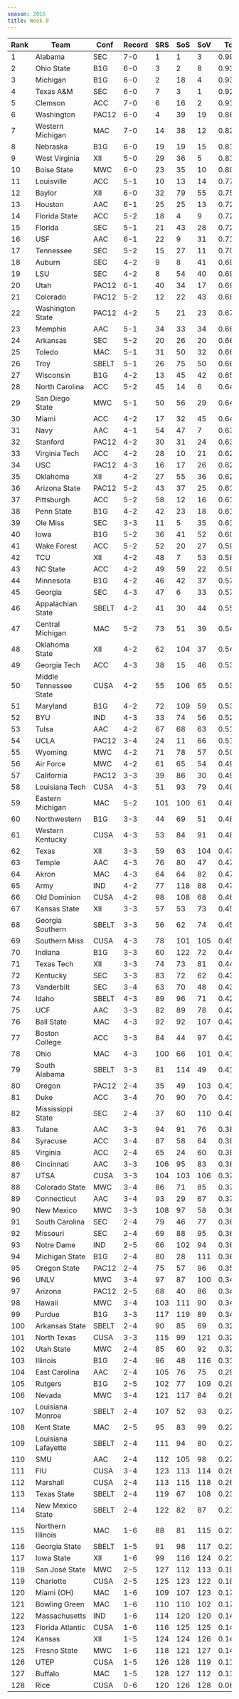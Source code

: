 ```yaml
---
season: 2016
title: Week 8
---
```

<table class="display"><thead><tr><th>Rank</th><th>Team</th><th>Conf</th><th>Record</th><th>SRS</th><th>SoS</th><th>SoV</th><th>Total</th></tr></thead><tbody>
<tr><td>1</td><td>Alabama</td><td>SEC</td><td>7-0</td><td>1</td><td>1</td><td>3</td><td>0.99542</td></tr>
<tr><td>2</td><td>Ohio State</td><td>B1G</td><td>6-0</td><td>3</td><td>2</td><td>8</td><td>0.93365</td></tr>
<tr><td>3</td><td>Michigan</td><td>B1G</td><td>6-0</td><td>2</td><td>18</td><td>4</td><td>0.93255</td></tr>
<tr><td>4</td><td>Texas A&M</td><td>SEC</td><td>6-0</td><td>7</td><td>3</td><td>1</td><td>0.92551</td></tr>
<tr><td>5</td><td>Clemson</td><td>ACC</td><td>7-0</td><td>6</td><td>16</td><td>2</td><td>0.91078</td></tr>
<tr><td>6</td><td>Washington</td><td>PAC12</td><td>6-0</td><td>4</td><td>39</td><td>19</td><td>0.86798</td></tr>
<tr><td>7</td><td>Western Michigan</td><td>MAC</td><td>7-0</td><td>14</td><td>38</td><td>12</td><td>0.82088</td></tr>
<tr><td>8</td><td>Nebraska</td><td>B1G</td><td>6-0</td><td>19</td><td>19</td><td>15</td><td>0.81643</td></tr>
<tr><td>9</td><td>West Virginia</td><td>XII</td><td>5-0</td><td>29</td><td>36</td><td>5</td><td>0.81228</td></tr>
<tr><td>10</td><td>Boise State</td><td>MWC</td><td>6-0</td><td>23</td><td>35</td><td>10</td><td>0.80062</td></tr>
<tr><td>11</td><td>Louisville</td><td>ACC</td><td>5-1</td><td>10</td><td>13</td><td>14</td><td>0.77488</td></tr>
<tr><td>12</td><td>Baylor</td><td>XII</td><td>6-0</td><td>32</td><td>79</td><td>55</td><td>0.75248</td></tr>
<tr><td>13</td><td>Houston</td><td>AAC</td><td>6-1</td><td>25</td><td>25</td><td>13</td><td>0.72710</td></tr>
<tr><td>14</td><td>Florida State</td><td>ACC</td><td>5-2</td><td>18</td><td>4</td><td>9</td><td>0.72591</td></tr>
<tr><td>15</td><td>Florida</td><td>SEC</td><td>5-1</td><td>21</td><td>43</td><td>28</td><td>0.72249</td></tr>
<tr><td>16</td><td>USF</td><td>AAC</td><td>6-1</td><td>22</td><td>9</td><td>31</td><td>0.71966</td></tr>
<tr><td>17</td><td>Tennessee</td><td>SEC</td><td>5-2</td><td>15</td><td>27</td><td>11</td><td>0.70342</td></tr>
<tr><td>18</td><td>Auburn</td><td>SEC</td><td>4-2</td><td>9</td><td>8</td><td>41</td><td>0.69861</td></tr>
<tr><td>19</td><td>LSU</td><td>SEC</td><td>4-2</td><td>8</td><td>54</td><td>40</td><td>0.69272</td></tr>
<tr><td>20</td><td>Utah</td><td>PAC12</td><td>6-1</td><td>40</td><td>34</td><td>17</td><td>0.69084</td></tr>
<tr><td>21</td><td>Colorado</td><td>PAC12</td><td>5-2</td><td>12</td><td>22</td><td>43</td><td>0.68071</td></tr>
<tr><td>22</td><td>Washington State</td><td>PAC12</td><td>4-2</td><td>5</td><td>21</td><td>23</td><td>0.67336</td></tr>
<tr><td>23</td><td>Memphis</td><td>AAC</td><td>5-1</td><td>34</td><td>33</td><td>34</td><td>0.66738</td></tr>
<tr><td>24</td><td>Arkansas</td><td>SEC</td><td>5-2</td><td>20</td><td>26</td><td>20</td><td>0.66583</td></tr>
<tr><td>25</td><td>Toledo</td><td>MAC</td><td>5-1</td><td>31</td><td>50</td><td>32</td><td>0.66579</td></tr>
<tr><td>26</td><td>Troy</td><td>SBELT</td><td>5-1</td><td>26</td><td>75</td><td>50</td><td>0.66206</td></tr>
<tr><td>27</td><td>Wisconsin</td><td>B1G</td><td>4-2</td><td>13</td><td>45</td><td>42</td><td>0.65640</td></tr>
<tr><td>28</td><td>North Carolina</td><td>ACC</td><td>5-2</td><td>45</td><td>14</td><td>6</td><td>0.64879</td></tr>
<tr><td>29</td><td>San Diego State</td><td>MWC</td><td>5-1</td><td>50</td><td>56</td><td>29</td><td>0.64580</td></tr>
<tr><td>30</td><td>Miami</td><td>ACC</td><td>4-2</td><td>17</td><td>32</td><td>45</td><td>0.64467</td></tr>
<tr><td>31</td><td>Navy</td><td>AAC</td><td>4-1</td><td>54</td><td>47</td><td>7</td><td>0.63331</td></tr>
<tr><td>32</td><td>Stanford</td><td>PAC12</td><td>4-2</td><td>30</td><td>31</td><td>24</td><td>0.63203</td></tr>
<tr><td>33</td><td>Virginia Tech</td><td>ACC</td><td>4-2</td><td>28</td><td>10</td><td>21</td><td>0.62942</td></tr>
<tr><td>34</td><td>USC</td><td>PAC12</td><td>4-3</td><td>16</td><td>17</td><td>26</td><td>0.62582</td></tr>
<tr><td>35</td><td>Oklahoma</td><td>XII</td><td>4-2</td><td>27</td><td>55</td><td>36</td><td>0.62230</td></tr>
<tr><td>36</td><td>Arizona State</td><td>PAC12</td><td>5-2</td><td>43</td><td>37</td><td>25</td><td>0.61786</td></tr>
<tr><td>37</td><td>Pittsburgh</td><td>ACC</td><td>5-2</td><td>58</td><td>12</td><td>16</td><td>0.61525</td></tr>
<tr><td>38</td><td>Penn State</td><td>B1G</td><td>4-2</td><td>42</td><td>23</td><td>18</td><td>0.61173</td></tr>
<tr><td>39</td><td>Ole Miss</td><td>SEC</td><td>3-3</td><td>11</td><td>5</td><td>35</td><td>0.61007</td></tr>
<tr><td>40</td><td>Iowa</td><td>B1G</td><td>5-2</td><td>36</td><td>41</td><td>52</td><td>0.60201</td></tr>
<tr><td>41</td><td>Wake Forest</td><td>ACC</td><td>5-2</td><td>52</td><td>20</td><td>27</td><td>0.59606</td></tr>
<tr><td>42</td><td>TCU</td><td>XII</td><td>4-2</td><td>48</td><td>7</td><td>53</td><td>0.58566</td></tr>
<tr><td>43</td><td>NC State</td><td>ACC</td><td>4-2</td><td>49</td><td>59</td><td>22</td><td>0.58084</td></tr>
<tr><td>44</td><td>Minnesota</td><td>B1G</td><td>4-2</td><td>46</td><td>42</td><td>37</td><td>0.57452</td></tr>
<tr><td>45</td><td>Georgia</td><td>SEC</td><td>4-3</td><td>47</td><td>6</td><td>33</td><td>0.57122</td></tr>
<tr><td>46</td><td>Appalachian State</td><td>SBELT</td><td>4-2</td><td>41</td><td>30</td><td>44</td><td>0.55757</td></tr>
<tr><td>47</td><td>Central Michigan</td><td>MAC</td><td>5-2</td><td>73</td><td>51</td><td>39</td><td>0.54747</td></tr>
<tr><td>48</td><td>Oklahoma State</td><td>XII</td><td>4-2</td><td>62</td><td>104</td><td>37</td><td>0.54718</td></tr>
<tr><td>49</td><td>Georgia Tech</td><td>ACC</td><td>4-3</td><td>38</td><td>15</td><td>46</td><td>0.53927</td></tr>
<tr><td>50</td><td>Middle Tennessee State</td><td>CUSA</td><td>4-2</td><td>55</td><td>106</td><td>65</td><td>0.53436</td></tr>
<tr><td>51</td><td>Maryland</td><td>B1G</td><td>4-2</td><td>72</td><td>109</td><td>59</td><td>0.53256</td></tr>
<tr><td>52</td><td>BYU</td><td>IND</td><td>4-3</td><td>33</td><td>74</td><td>56</td><td>0.52933</td></tr>
<tr><td>53</td><td>Tulsa</td><td>AAC</td><td>4-2</td><td>67</td><td>68</td><td>63</td><td>0.51861</td></tr>
<tr><td>54</td><td>UCLA</td><td>PAC12</td><td>3-4</td><td>24</td><td>11</td><td>66</td><td>0.51103</td></tr>
<tr><td>55</td><td>Wyoming</td><td>MWC</td><td>4-2</td><td>71</td><td>78</td><td>57</td><td>0.50634</td></tr>
<tr><td>56</td><td>Air Force</td><td>MWC</td><td>4-2</td><td>61</td><td>65</td><td>54</td><td>0.49370</td></tr>
<tr><td>57</td><td>California</td><td>PAC12</td><td>3-3</td><td>39</td><td>86</td><td>30</td><td>0.49328</td></tr>
<tr><td>58</td><td>Louisiana Tech</td><td>CUSA</td><td>4-3</td><td>51</td><td>93</td><td>79</td><td>0.49095</td></tr>
<tr><td>59</td><td>Eastern Michigan</td><td>MAC</td><td>5-2</td><td>101</td><td>100</td><td>61</td><td>0.48877</td></tr>
<tr><td>60</td><td>Northwestern</td><td>B1G</td><td>3-3</td><td>44</td><td>69</td><td>51</td><td>0.48872</td></tr>
<tr><td>61</td><td>Western Kentucky</td><td>CUSA</td><td>4-3</td><td>53</td><td>84</td><td>91</td><td>0.48288</td></tr>
<tr><td>62</td><td>Texas</td><td>XII</td><td>3-3</td><td>59</td><td>63</td><td>104</td><td>0.47944</td></tr>
<tr><td>63</td><td>Temple</td><td>AAC</td><td>4-3</td><td>76</td><td>80</td><td>47</td><td>0.47550</td></tr>
<tr><td>64</td><td>Akron</td><td>MAC</td><td>4-3</td><td>64</td><td>64</td><td>82</td><td>0.47440</td></tr>
<tr><td>65</td><td>Army</td><td>IND</td><td>4-2</td><td>77</td><td>118</td><td>88</td><td>0.47037</td></tr>
<tr><td>66</td><td>Old Dominion</td><td>CUSA</td><td>4-2</td><td>98</td><td>108</td><td>68</td><td>0.46598</td></tr>
<tr><td>67</td><td>Kansas State</td><td>XII</td><td>3-3</td><td>57</td><td>53</td><td>73</td><td>0.45927</td></tr>
<tr><td>68</td><td>Georgia Southern</td><td>SBELT</td><td>3-3</td><td>56</td><td>62</td><td>74</td><td>0.45181</td></tr>
<tr><td>69</td><td>Southern Miss</td><td>CUSA</td><td>4-3</td><td>78</td><td>101</td><td>105</td><td>0.45044</td></tr>
<tr><td>70</td><td>Indiana</td><td>B1G</td><td>3-3</td><td>60</td><td>122</td><td>72</td><td>0.44936</td></tr>
<tr><td>71</td><td>Texas Tech</td><td>XII</td><td>3-3</td><td>74</td><td>73</td><td>81</td><td>0.44428</td></tr>
<tr><td>72</td><td>Kentucky</td><td>SEC</td><td>3-3</td><td>83</td><td>72</td><td>62</td><td>0.43915</td></tr>
<tr><td>73</td><td>Vanderbilt</td><td>SEC</td><td>3-4</td><td>63</td><td>70</td><td>48</td><td>0.43041</td></tr>
<tr><td>74</td><td>Idaho</td><td>SBELT</td><td>4-3</td><td>89</td><td>96</td><td>71</td><td>0.42523</td></tr>
<tr><td>75</td><td>UCF</td><td>AAC</td><td>3-3</td><td>82</td><td>89</td><td>78</td><td>0.42412</td></tr>
<tr><td>76</td><td>Ball State</td><td>MAC</td><td>4-3</td><td>92</td><td>92</td><td>107</td><td>0.42382</td></tr>
<tr><td>77</td><td>Boston College</td><td>ACC</td><td>3-3</td><td>84</td><td>44</td><td>97</td><td>0.42231</td></tr>
<tr><td>78</td><td>Ohio</td><td>MAC</td><td>4-3</td><td>100</td><td>66</td><td>101</td><td>0.41851</td></tr>
<tr><td>79</td><td>South Alabama</td><td>SBELT</td><td>3-3</td><td>81</td><td>114</td><td>49</td><td>0.41488</td></tr>
<tr><td>80</td><td>Oregon</td><td>PAC12</td><td>2-4</td><td>35</td><td>49</td><td>103</td><td>0.41404</td></tr>
<tr><td>81</td><td>Duke</td><td>ACC</td><td>3-4</td><td>70</td><td>90</td><td>70</td><td>0.41001</td></tr>
<tr><td>82</td><td>Mississippi State</td><td>SEC</td><td>2-4</td><td>37</td><td>60</td><td>110</td><td>0.40378</td></tr>
<tr><td>83</td><td>Tulane</td><td>AAC</td><td>3-3</td><td>94</td><td>91</td><td>76</td><td>0.38984</td></tr>
<tr><td>84</td><td>Syracuse</td><td>ACC</td><td>3-4</td><td>87</td><td>58</td><td>64</td><td>0.38816</td></tr>
<tr><td>85</td><td>Virginia</td><td>ACC</td><td>2-4</td><td>65</td><td>24</td><td>60</td><td>0.38386</td></tr>
<tr><td>86</td><td>Cincinnati</td><td>AAC</td><td>3-3</td><td>106</td><td>95</td><td>83</td><td>0.38050</td></tr>
<tr><td>87</td><td>UTSA</td><td>CUSA</td><td>3-3</td><td>104</td><td>103</td><td>106</td><td>0.37389</td></tr>
<tr><td>88</td><td>Colorado State</td><td>MWC</td><td>3-4</td><td>86</td><td>71</td><td>85</td><td>0.37214</td></tr>
<tr><td>89</td><td>Connecticut</td><td>AAC</td><td>3-4</td><td>93</td><td>29</td><td>67</td><td>0.37090</td></tr>
<tr><td>90</td><td>New Mexico</td><td>MWC</td><td>3-3</td><td>108</td><td>97</td><td>58</td><td>0.36745</td></tr>
<tr><td>91</td><td>South Carolina</td><td>SEC</td><td>2-4</td><td>79</td><td>46</td><td>77</td><td>0.36729</td></tr>
<tr><td>92</td><td>Missouri</td><td>SEC</td><td>2-4</td><td>69</td><td>88</td><td>95</td><td>0.36326</td></tr>
<tr><td>93</td><td>Notre Dame</td><td>IND</td><td>2-5</td><td>66</td><td>102</td><td>94</td><td>0.36183</td></tr>
<tr><td>94</td><td>Michigan State</td><td>B1G</td><td>2-4</td><td>80</td><td>28</td><td>111</td><td>0.36145</td></tr>
<tr><td>95</td><td>Oregon State</td><td>PAC12</td><td>2-4</td><td>75</td><td>57</td><td>96</td><td>0.35079</td></tr>
<tr><td>96</td><td>UNLV</td><td>MWC</td><td>3-4</td><td>97</td><td>87</td><td>100</td><td>0.34799</td></tr>
<tr><td>97</td><td>Arizona</td><td>PAC12</td><td>2-5</td><td>68</td><td>40</td><td>86</td><td>0.34593</td></tr>
<tr><td>98</td><td>Hawaii</td><td>MWC</td><td>3-4</td><td>103</td><td>111</td><td>90</td><td>0.34116</td></tr>
<tr><td>99</td><td>Purdue</td><td>B1G</td><td>3-3</td><td>117</td><td>119</td><td>89</td><td>0.34101</td></tr>
<tr><td>100</td><td>Arkansas State</td><td>SBELT</td><td>2-4</td><td>90</td><td>85</td><td>69</td><td>0.32833</td></tr>
<tr><td>101</td><td>North Texas</td><td>CUSA</td><td>3-3</td><td>115</td><td>99</td><td>121</td><td>0.32570</td></tr>
<tr><td>102</td><td>Utah State</td><td>MWC</td><td>2-4</td><td>85</td><td>60</td><td>92</td><td>0.32127</td></tr>
<tr><td>103</td><td>Illinois</td><td>B1G</td><td>2-4</td><td>96</td><td>48</td><td>116</td><td>0.31316</td></tr>
<tr><td>104</td><td>East Carolina</td><td>AAC</td><td>2-4</td><td>105</td><td>76</td><td>75</td><td>0.29865</td></tr>
<tr><td>105</td><td>Rutgers</td><td>B1G</td><td>2-5</td><td>102</td><td>77</td><td>109</td><td>0.29062</td></tr>
<tr><td>106</td><td>Nevada</td><td>MWC</td><td>3-4</td><td>121</td><td>117</td><td>84</td><td>0.28093</td></tr>
<tr><td>107</td><td>Louisiana Monroe</td><td>SBELT</td><td>2-4</td><td>107</td><td>52</td><td>93</td><td>0.27701</td></tr>
<tr><td>108</td><td>Kent State</td><td>MAC</td><td>2-5</td><td>95</td><td>83</td><td>99</td><td>0.27422</td></tr>
<tr><td>109</td><td>Louisiana Lafayette</td><td>SBELT</td><td>2-4</td><td>111</td><td>94</td><td>80</td><td>0.27206</td></tr>
<tr><td>110</td><td>SMU</td><td>AAC</td><td>2-4</td><td>112</td><td>105</td><td>98</td><td>0.27031</td></tr>
<tr><td>111</td><td>FIU</td><td>CUSA</td><td>3-4</td><td>123</td><td>113</td><td>114</td><td>0.26716</td></tr>
<tr><td>112</td><td>Marshall</td><td>CUSA</td><td>2-4</td><td>113</td><td>115</td><td>118</td><td>0.26202</td></tr>
<tr><td>113</td><td>Texas State</td><td>SBELT</td><td>2-4</td><td>119</td><td>67</td><td>108</td><td>0.23738</td></tr>
<tr><td>114</td><td>New Mexico State</td><td>SBELT</td><td>2-4</td><td>122</td><td>82</td><td>87</td><td>0.21971</td></tr>
<tr><td>115</td><td>Northern Illinois</td><td>MAC</td><td>1-6</td><td>88</td><td>81</td><td>115</td><td>0.21833</td></tr>
<tr><td>116</td><td>Georgia State</td><td>SBELT</td><td>1-5</td><td>91</td><td>98</td><td>117</td><td>0.21677</td></tr>
<tr><td>117</td><td>Iowa State</td><td>XII</td><td>1-6</td><td>99</td><td>116</td><td>124</td><td>0.21444</td></tr>
<tr><td>118</td><td>San José State</td><td>MWC</td><td>2-5</td><td>127</td><td>112</td><td>113</td><td>0.19062</td></tr>
<tr><td>119</td><td>Charlotte</td><td>CUSA</td><td>2-5</td><td>125</td><td>123</td><td>122</td><td>0.18337</td></tr>
<tr><td>120</td><td>Miami (OH)</td><td>MAC</td><td>1-6</td><td>109</td><td>107</td><td>123</td><td>0.17329</td></tr>
<tr><td>121</td><td>Bowling Green</td><td>MAC</td><td>1-6</td><td>110</td><td>110</td><td>102</td><td>0.17284</td></tr>
<tr><td>122</td><td>Massachusetts</td><td>IND</td><td>1-6</td><td>114</td><td>120</td><td>120</td><td>0.14971</td></tr>
<tr><td>123</td><td>Florida Atlantic</td><td>CUSA</td><td>1-6</td><td>116</td><td>125</td><td>125</td><td>0.14708</td></tr>
<tr><td>124</td><td>Kansas</td><td>XII</td><td>1-5</td><td>124</td><td>124</td><td>126</td><td>0.14430</td></tr>
<tr><td>125</td><td>Fresno State</td><td>MWC</td><td>1-6</td><td>118</td><td>121</td><td>127</td><td>0.14338</td></tr>
<tr><td>126</td><td>UTEP</td><td>CUSA</td><td>1-5</td><td>126</td><td>128</td><td>119</td><td>0.11643</td></tr>
<tr><td>127</td><td>Buffalo</td><td>MAC</td><td>1-5</td><td>128</td><td>127</td><td>112</td><td>0.11339</td></tr>
<tr><td>128</td><td>Rice</td><td>CUSA</td><td>0-6</td><td>120</td><td>126</td><td>128</td><td>0.06509</td></tr>
</tbody></table>
